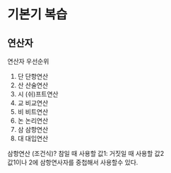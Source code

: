 # 기본기 복습

## 연산자
연산자 우선순위 
1. 단 단항연산
2. 산 산술연산
3. 시 (쉬)프트연산
4. 교 비교연산
5. 비 비트연산
6. 논 논리연산
7. 삼 삼항연산
8. 대 대입연산

삼항연산 (조건식)? 참일 때 사용할 값1: 거짓일 때 사용할 값2
<br/>
값1이나 2에 삼항연사자를 중첩해서 사용할수 있다.
